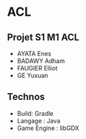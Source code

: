 # ACL
## Projet S1 M1 ACL

- AYATA Enes
- BADAWY Adham
- FAUGIER Elliot
- GE Yuxuan



## Technos

- Build: Gradle
- Langage : Java
- Game Engine : libGDX

